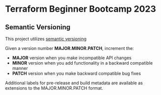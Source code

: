 # Terraform Beginner Bootcamp 2023

## Semantic Versioning
This project utilizes [semantic versioning](https://semver.org/)

Given a version number **MAJOR.MINOR.PATCH**, increment the:
- **MAJOR** version when you make incompatible API changes
- **MINOR** version when you add functionality in a backward compatible manner
- **PATCH** version when you make backward compatible bug fixes

Additional labels for pre-release and build metadata are available as extensions to the MAJOR.MINOR.PATCH format.